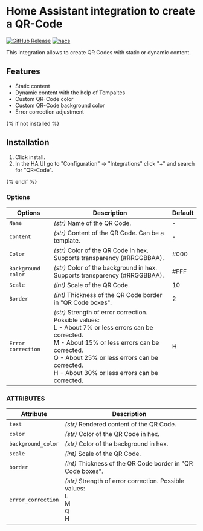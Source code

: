# Home Assistant integration to create a QR-Code
[![GitHub Release][releases-shield]][releases]
[![hacs][hacsbadge]][hacs]

This integration allows to create QR Codes with static or dynamic content.

## Features
* Static content
* Dynamic content with the help of Tempaltes
* Custom QR-Code color
* Custom QR-Code background color
* Error correction adjustment

{% if not installed %}
## Installation

1. Click install.
1. In the HA UI go to "Configuration" -> "Integrations" click "+" and search for "QR-Code".

{% endif %}

### Options

| Options    | Description                            | Default
| ------------ | -------------------------------------- | -------- |
| `Name` | *(str)* Name of the QR Code. | - |
| `Content` | *(str)* Content of the QR Code. Can be a template. | - |
| `Color` | *(str)* Color of the QR Code in hex. Supports transparency (#RRGGBBAA). | #000 |
| `Background color` | *(str)* Color of the background in hex. Supports transparency (#RRGGBBAA). | #FFF |
| `Scale` | *(int)* Scale of the QR Code. | 10 |
| `Border` | *(int)* Thickness of the QR Code border in "QR Code boxes". | 2 |
| `Error correction` | *(str)* Strength of error correction. Possible values: <br> L - About 7% or less errors can be corrected. <br> M - About 15% or less errors can be corrected. <br> Q - About 25% or less errors can be corrected. <br> H - About 30% or less errors can be corrected. | H |

### ATTRIBUTES

| Attribute    | Description                            |
| ------------ | -------------------------------------- |
| `text` | *(str)* Rendered content of the QR Code. |
| `color` | *(str)* Color of the QR Code in hex. |
| `background_color` | *(str)* Color of the background in hex.|
| `scale` | *(int)* Scale of the QR Code. |
| `border` | *(int)* Thickness of the QR Code border in "QR Code boxes". |
| `error_correction` | *(str)* Strength of error correction. Possible values: <br> L<br> M <br> Q  <br> H |

[hacs]: https://hacs.xyz
[hacsbadge]: https://img.shields.io/badge/HACS-Custom-orange.svg?style=for-the-badge
[releases-shield]: https://img.shields.io/github/v/release/DeerMaximum/QR-Code-Generator.svg?style=for-the-badge
[releases]: https://github.com/DeerMaximum/QR-Code-Generator/releases